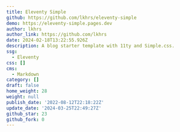 ```yaml
---
title: Eleventy Simple
github: https://github.com/lkhrs/eleventy-simple
demo: https://eleventy-simple.pages.dev
author: lkhrs
author_link: https://github.com/lkhrs
date: 2024-02-18T13:22:55.926Z
description: A blog starter template with 11ty and Simple.css.
ssg:
  - Eleventy
css: []
cms:
  - Markdown
category: []
draft: false
home_weight: 28
weight: null
publish_date: '2022-08-12T22:18:22Z'
update_date: '2024-03-25T22:49:27Z'
github_star: 23
github_fork: 0
---
```

